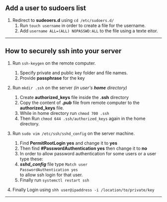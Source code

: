 ## Add a user to sudoers list <br />

1. Redirect to __sudeoers.d__ using ``` cd /etc/sudoers.d/ ``` <br />
    1. Run ``` touch username ``` in order to create a file for the username. <br />
    2. Add ``` username ALL=(ALL) NOPASSWD:ALL ``` to the file using a texte eitor. <br />

___

## How to securely ssh into your server <br />

1. Run ``` ssh-keygen ``` on the remote computer. <br />
    1. Specify private and public key folder and file names. <br />
    2. Provide __passphrase__ for the key <br />

2. Run ``` mkdir .ssh ``` on the server _(in user's __*home*__ directory)_ <br />
    1. Create __authorized_keys__ file inside the __.ssh__ directory <br />
    2. Copy the content of __*<keyname>.pub*__ file from remote computer to the __authorized_keys__ file.<br /> 
    3. While in home directory run ``` chmod 700 .ssh ``` <br />
    4. Then Run ``` chmod 644 .ssh/authorized_keys ``` again in the home directory.<br />

3. Run ``` sudo vim /etc/ssh/sshd_config ``` on the server machine. <br />
    1. Find __PermitRootLogin yes__ and change it to __yes__ <br />
    2. Then find __#PasswordAuthentication yes__ then change it to __no__ <br />
    3. In order to allow password authentication for some users or a user type these: <br />
    4. __*sshd_config*__ file type ``` Match user ``` <br />
    ``` PasswordAuthentication yes ``` <br /> to allow ssh login for that user.
    5. Finally run ``` systemctl restart ssh ```

4. Finally Login using ``` shh user@ipaddress -i /location/to/private/key ``` 

___